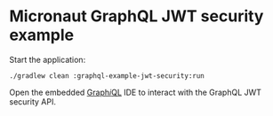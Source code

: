 # Micronaut GraphQL JWT security example

Start the application:

    ./gradlew clean :graphql-example-jwt-security:run

Open the embedded [Graph<i>i</i>QL](http://localhost:8080/graphiql) IDE to interact with the GraphQL JWT security API.
